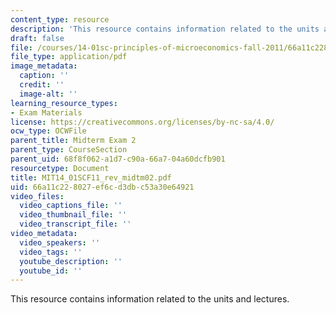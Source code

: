 ```yaml
---
content_type: resource
description: 'This resource contains information related to the units and lectures. '
draft: false
file: /courses/14-01sc-principles-of-microeconomics-fall-2011/66a11c228027ef6cd3dbc53a30e64921_MIT14_01SCF11_rev_midtm02.pdf
file_type: application/pdf
image_metadata:
  caption: ''
  credit: ''
  image-alt: ''
learning_resource_types:
- Exam Materials
license: https://creativecommons.org/licenses/by-nc-sa/4.0/
ocw_type: OCWFile
parent_title: Midterm Exam 2
parent_type: CourseSection
parent_uid: 68f8f062-a1d7-c90a-66a7-04a60dcfb901
resourcetype: Document
title: MIT14_01SCF11_rev_midtm02.pdf
uid: 66a11c22-8027-ef6c-d3db-c53a30e64921
video_files:
  video_captions_file: ''
  video_thumbnail_file: ''
  video_transcript_file: ''
video_metadata:
  video_speakers: ''
  video_tags: ''
  youtube_description: ''
  youtube_id: ''
---
```

This resource contains information related to the units and lectures.